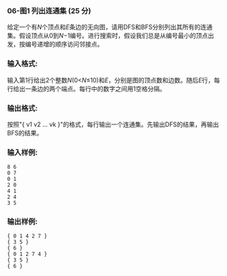 ### 06-图1 列出连通集 (25 分)

给定一个有*N*个顶点和*E*条边的无向图，请用DFS和BFS分别列出其所有的连通集。假设顶点从0到*N*−1编号。进行搜索时，假设我们总是从编号最小的顶点出发，按编号递增的顺序访问邻接点。

### 输入格式:

输入第1行给出2个整数*N*(0<*N*≤10)和*E*，分别是图的顶点数和边数。随后*E*行，每行给出一条边的两个端点。每行中的数字之间用1空格分隔。

### 输出格式:

按照"{ v1 v2 ... vk }"的格式，每行输出一个连通集。先输出DFS的结果，再输出BFS的结果。

### 输入样例:

```in
8 6
0 7
0 1
2 0
4 1
2 4
3 5
```

### 输出样例:

```out
{ 0 1 4 2 7 }
{ 3 5 }
{ 6 }
{ 0 1 2 7 4 }
{ 3 5 }
{ 6 }
```